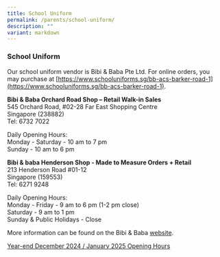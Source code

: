 ```yaml
---
title: School Uniform
permalink: /parents/school-uniform/
description: ""
variant: markdown
---
```

### **School Uniform**
Our school uniform vendor is Bibi &amp; Baba Pte Ltd. For online orders, you may purchase at [https://www.schooluniforms.sg/bb-acs-barker-road-1](https://www.schooluniforms.sg/bb-acs-barker-road-1).

**Bibi &amp; Baba Orchard Road Shop – Retail Walk-in Sales**<br>
545 Orchard Road, #02-28 Far East Shopping Centre<br>
Singapore (238882)<br>
Tel: 6732 7022

Daily Opening Hours:<br>
Monday - Saturday - 10 am to 7 pm<br>
Sunday - 10 am to 6 pm


**Bibi &amp; baba Henderson Shop - Made to Measure Orders + Retail**<br>
213 Henderson Road #01-12<br>
Singapore (159553)<br>
Tel: 6271 9248

Daily Opening Hours:<br>
Monday - Friday - 9 am to 6 pm (1-2 pm close)<br>
Saturday - 9 am to 1 pm<br>
Sunday &amp; Public Holidays - Close

More information can be found on the Bibi &amp; Baba&nbsp;[website](https://www.schooluniforms.sg/).

[Year-end December 2024 / January 2025 Opening Hours](/files/BibiBaba_Year_End_Sales_Opening_Hours.pdf)